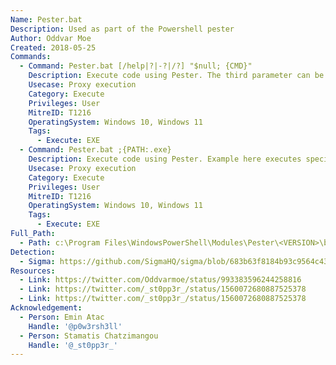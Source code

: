```yaml
---
Name: Pester.bat
Description: Used as part of the Powershell pester
Author: Oddvar Moe
Created: 2018-05-25
Commands:
  - Command: Pester.bat [/help|?|-?|/?] "$null; {CMD}"
    Description: Execute code using Pester. The third parameter can be anything. The fourth is the payload.
    Usecase: Proxy execution
    Category: Execute
    Privileges: User
    MitreID: T1216
    OperatingSystem: Windows 10, Windows 11
    Tags:
      - Execute: EXE
  - Command: Pester.bat ;{PATH:.exe}
    Description: Execute code using Pester. Example here executes specified executable.
    Usecase: Proxy execution
    Category: Execute
    Privileges: User
    MitreID: T1216
    OperatingSystem: Windows 10, Windows 11
    Tags:
      - Execute: EXE
Full_Path:
  - Path: c:\Program Files\WindowsPowerShell\Modules\Pester\<VERSION>\bin\Pester.bat
Detection:
  - Sigma: https://github.com/SigmaHQ/sigma/blob/683b63f8184b93c9564c4310d10c571cbe367e1e/rules/windows/process_creation/proc_creation_win_lolbin_pester_1.yml
Resources:
  - Link: https://twitter.com/Oddvarmoe/status/993383596244258816
  - Link: https://twitter.com/_st0pp3r_/status/1560072680887525378
  - Link: https://twitter.com/_st0pp3r_/status/1560072680887525378
Acknowledgement:
  - Person: Emin Atac
    Handle: '@p0w3rsh3ll'
  - Person: Stamatis Chatzimangou
    Handle: '@_st0pp3r_'
---
```

